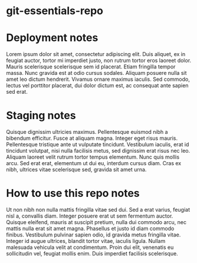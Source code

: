 # git-essentials-repo

# Deployment notes
Lorem ipsum dolor sit amet, consectetur adipiscing elit. Duis aliquet, ex in feugiat auctor, tortor mi imperdiet justo, non rutrum tortor eros laoreet dolor. Mauris scelerisque scelerisque sem id placerat. Etiam fringilla tempor massa. Nunc gravida est at odio cursus sodales. Aliquam posuere nulla sit amet leo dictum hendrerit. Vivamus ornare maximus iaculis. Sed commodo, lectus vel porttitor placerat, dui dolor dictum est, ac consequat ante sapien sed erat. 

# Staging notes
Quisque dignissim ultricies maximus. Pellentesque euismod nibh a bibendum efficitur. Fusce at aliquam magna. Integer eget risus mauris. Pellentesque tristique ante ut vulputate tincidunt. Vestibulum iaculis, erat id tincidunt volutpat, nisi nulla facilisis metus, sed dignissim erat risus nec leo. Aliquam laoreet velit rutrum tortor tempus elementum. Nunc quis mollis arcu. Sed erat erat, elementum ut dui eu, interdum cursus diam. Cras ex nibh, ultrices vitae scelerisque sed, gravida sit amet urna. 

# How to use this repo notes 
Ut non nibh non nulla mattis fringilla vitae sed dui. Sed a erat varius, feugiat nisl a, convallis diam. Integer posuere erat ut sem fermentum auctor. Quisque eleifend, mauris at suscipit pretium, nulla dui commodo arcu, nec mattis nulla erat sit amet magna. Phasellus et justo id diam commodo finibus. Vestibulum pulvinar sapien odio, id gravida metus fringilla vitae. Integer id augue ultrices, blandit tortor vitae, iaculis ligula. Nullam malesuada vehicula velit at condimentum. Proin dui elit, venenatis eu sollicitudin vel, feugiat mollis enim. Duis imperdiet facilisis scelerisque. 
